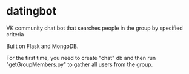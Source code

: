 # datingbot
VK community chat bot that searches people in the group by specified criteria

Built on Flask and MongoDB. 

For the first time, you need to create "chat" db and then run "getGroupMembers.py" to gather all users from the group. 
